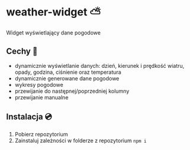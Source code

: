 # weather-widget ⛅
Widget wyświetlający dane pogodowe

## Cechy 🚀
- dynamicznie wyświetlanie danych: dzień, kierunek i prędkość wiatru, opady, godzina, ciśnienie oraz temperatura
- dynamicznie generowane dane pogodowe
- wykresy pogodowe
- przewijanie do następnej/poprzedniej kolumny
- przewijanie manualne

## Instalacja 💿
1) Pobierz repozytorium
2) Zainstaluj zależności w folderze z repozytorium `npm i`